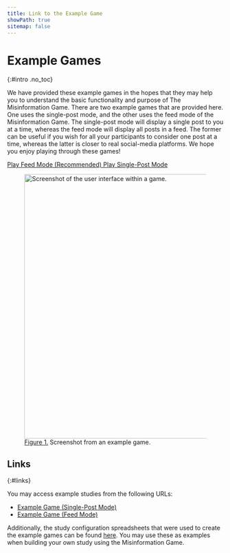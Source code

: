 ```yaml
---
title: Link to the Example Game
showPath: true
sitemap: false
---
```


# Example Games
{:#intro .no_toc}

We have provided these example games in the hopes that they may help you to
understand the basic functionality and purpose of The Misinformation Game.
There are two example games that are provided here. One uses the single-post
mode, and the other uses the feed mode of the Misinformation Game. The
single-post mode will display a single post to you at a time, whereas the
feed mode will display all posts in a feed. The former can be useful if
you wish for all your participants to consider one post at a time,
whereas the latter is closer to real social-media platforms. We hope you
enjoy playing through these games!

<div class="call-to-action-container">
    <a href="https://try.misinfogame.com/study/zc7s3qqh0rrc30cx" class="call-to-action-button solid">
        Play Feed Mode (Recommended)
    </a>
    <a href="https://try.misinfogame.com/study/0m3eots70fhyo6ns" class="call-to-action-button">
        Play Single-Post Mode
    </a>
</div>

<figure id="fig1" class="blue-figure-border">
    <img src="/screenshots/example-game.png" alt="Screenshot of the user interface within a game." width="1223" height="614" />
    <figcaption>
        <a href="#fig1">Figure 1.</a> Screenshot from an example game.
    </figcaption>
</figure>

<p class="spacer"></p>

## Links
{:#links}

You may access example studies from the following URLs:

- [Example Game (Single-Post Mode)](https://try.misinfogame.com/study/0m3eots70fhyo6ns)
- [Example Game (Feed Mode)](https://try.misinfogame.com/study/zc7s3qqh0rrc30cx)

Additionally, the study configuration spreadsheets that were used to
create the example games can be found [here](/link/ExampleStudy).
You may use these as examples when building your own study using the
Misinformation Game.
